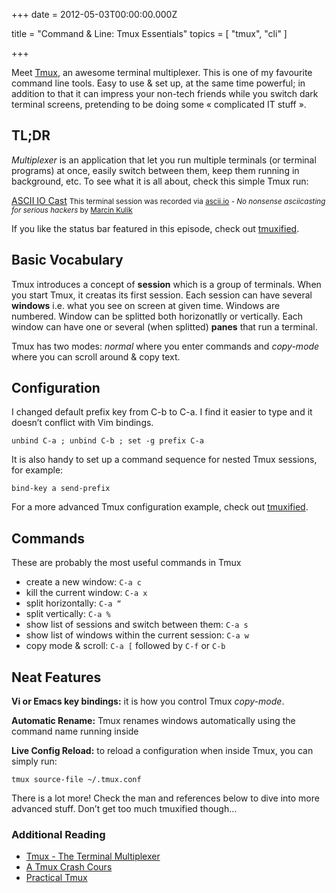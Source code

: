 
+++
date = 2012-05-03T00:00:00.000Z


title = "Command & Line: Tmux Essentials"
topics = [ "tmux", "cli" ]

+++

Meet [Tmux](http://tmux.sourceforge.net/), an awesome terminal multiplexer. This is one of my favourite command line tools. Easy to use & set up, at the same time powerful; in addition to that it can impress your non-tech friends while you switch dark terminal screens, pretending to be doing some « complicated IT stuff ».

TL;DR
-----

*Multiplexer* is an application that let you run multiple terminals (or terminal programs) at once, easily switch between them, keep them running in background, etc. To see what it is all about, check this simple Tmux run:

[ASCII IO Cast](http://ascii.io/a/457)
<small>This terminal session was recorded via [ascii.io](http://ascii.io) - *No nonsense asciicasting for serious hackers* by [Marcin Kulik](https://github.com/sickill)</small>

If you like the status bar featured in this episode, check out [tmuxified](https://github.com/zaiste/tmuxified).



Basic Vocabulary
----------------
Tmux introduces a concept of **session** which is a group of terminals. When you start Tmux, it creatas its first session. Each session can have several **windows** i.e. what you see on screen at given time. Windows are numbered. Window can be splitted both horizonatlly or vertically. Each window can have one or several (when splitted) **panes** that run a terminal.

Tmux has two modes: *normal* where you enter commands and *copy-mode* where you can scroll around & copy text.

Configuration
-------------

I changed default prefix key from C-b to C-a. I find it easier to type and it doesn’t conflict with Vim bindings.

    unbind C-a ; unbind C-b ; set -g prefix C-a

It is also handy to set up a command sequence for nested Tmux sessions, for example:

    bind-key a send-prefix

For a more advanced Tmux configuration example, check out [tmuxified](http://github.com/zaiste/tmuxified).


Commands
--------

These are probably the most useful commands in Tmux

* create a new window: `C-a c`
* kill the current window: `C-a x`
* split horizontally: `C-a “`
* split vertically: `C-a %`
* show list of sessions and switch between them: `C-a s`
* show list of windows within the current session: `C-a w`
* copy mode & scroll: `C-a [` followed by `C-f` or `C-b`

Neat Features
-------------

**Vi or Emacs key bindings:** it is how you control Tmux *copy-mode*.

**Automatic Rename:** Tmux renames windows automatically using the command name running inside

**Live Config Reload:** to reload a configuration when inside Tmux, you can simply run:

    tmux source-file ~/.tmux.conf

There is a lot more! Check the man and references below to dive into more advanced stuff. Don’t get too much tmuxified though...

### Additional Reading

* [Tmux - The Terminal Multiplexer](http://blog.hawkhost.com/2010/06/28/tmux-the-terminal-multiplexer/)
* [A Tmux Crash Cours](http://robots.thoughtbot.com/post/2641409235/a-tmux-crash-course)
* [Practical Tmux](http://mutelight.org/articles/practical-tmux)

